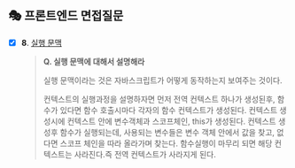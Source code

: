 


## 🎭 프론트엔드 면접질문
- [x] **8**. [실행 문맥](https://velog.io/@gay0ung/%EC%8B%A4%ED%96%89-%EC%BB%A8%ED%85%8D%EC%8A%A4%ED%8A%B8%EC%99%80-%EC%9E%90%EB%B0%94%EC%8A%A4%ED%81%AC%EB%A6%BD%ED%8A%B8%EC%9D%98-%EB%8F%99%EC%9E%91-%EC%9B%90%EB%A6%AC)
	> **Q. 실행 문맥에 대해서 설명해라**
	>
	> 실행 문맥이라는 것은 자바스크립트가 어떻게 동작하는지 보여주는 것이다. 
	>
	>	컨텍스트의 실행과정을 설명하자면 먼저 전역 컨텍스트 하나가 생성된후, 함수가 있다면 함수 호출시마다 각자의 함수 컨텍스트가 생성된다. 컨텍스트 생성시에 컨텍스트 안에 변수객체과 스코프체인, this가 생성된다. 컨텍스트 생성후 함수가 실행되는데, 사용되는 변수들은 변수 객체 안에서 값을 찾고, 없다면 스코프 체인을 따라 올라가며 찾는다. 함수실행이 마무리 되면 해당 컨텍스트는 사라진다.즉 전역 컨텍스트가 사라지게 된다.
